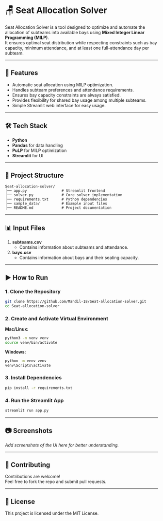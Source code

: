 # 🪑 Seat Allocation Solver

Seat Allocation Solver is a tool designed to optimize and automate the
allocation of subteams into available bays using **Mixed Integer Linear
Programming (MILP)**.\
It ensures optimal seat distribution while respecting constraints such
as bay capacity, minimum attendance, and at least one full-attendance
day per subteam.

------------------------------------------------------------------------

## 🚀 Features

-   Automatic seat allocation using MILP optimization.
-   Handles subteam preferences and attendance requirements.
-   Ensures bay capacity constraints are always satisfied.
-   Provides flexibility for shared bay usage among multiple subteams.
-   Simple Streamlit web interface for easy usage.

------------------------------------------------------------------------

## 🛠️ Tech Stack

-   **Python**
-   **Pandas** for data handling
-   **PuLP** for MILP optimization
-   **Streamlit** for UI

------------------------------------------------------------------------

## 📂 Project Structure

    Seat-allocation-solver/
    │── app.py                # Streamlit frontend
    │── solver.py             # Core solver implementation
    │── requirements.txt      # Python dependencies
    │── sample_data/          # Example input files
    │── README.md             # Project documentation

------------------------------------------------------------------------

## 📊 Input Files

1.  **subteams.csv**
    -   Contains information about subteams and attendance.
2.  **bays.csv**
    -   Contains information about bays and their seating capacity.

------------------------------------------------------------------------

## ▶️ How to Run

### 1. Clone the Repository

``` bash
git clone https://github.com/Mandil-18/Seat-allocation-solver.git
cd Seat-allocation-solver
```

### 2. Create and Activate Virtual Environment

**Mac/Linux:**

``` bash
python3 -m venv venv
source venv/bin/activate
```

**Windows:**

``` bash
python -m venv venv
venv\Scripts\activate
```

### 3. Install Dependencies

``` bash
pip install -r requirements.txt
```

### 4. Run the Streamlit App

``` bash
streamlit run app.py
```

------------------------------------------------------------------------

## 📷 Screenshots

*Add screenshots of the UI here for better understanding.*

------------------------------------------------------------------------

## 🤝 Contributing

Contributions are welcome!\
Feel free to fork the repo and submit pull requests.

------------------------------------------------------------------------

## 📜 License

This project is licensed under the MIT License.
